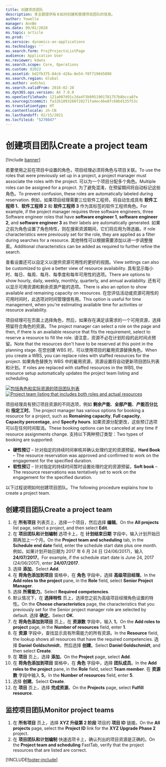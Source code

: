 ```yaml
---
title: 创建项目团队
description: 本主题提供有关如何创建和管理项目团队的信息。
author: Yowelle
manager: AnnBe
ms.date: 09/01/2020
ms.topic: article
ms.prod: ''
ms.service: dynamics-ax-applications
ms.technology: ''
ms.search.form: ProjProjectsListPage
audience: Application User
ms.reviewer: kdwns
ms.search.scope: Core, Operations
ms.custom: 82022
ms.assetid: bd2fb375-84c6-428a-8e54-f0f719045898
ms.search.region: Global
ms.author: andchoi
ms.search.validFrom: 2016-02-28
ms.dyn365.ops.version: AX 7.0.0
ms.openlocfilehash: 121a007d91c2da4f3b9951901781757b8bcca8fe
ms.sourcegitcommit: fa32b1893286f20271fa4ec4be8fc68bd135f53c
ms.translationtype: HT
ms.contentlocale: zh-CN
ms.lasthandoff: 02/15/2021
ms.locfileid: "5270847"
---
```

# <a name="create-a-project-team"></a><span data-ttu-id="7a172-103">创建项目团队</span><span class="sxs-lookup"><span data-stu-id="7a172-103">Create a project team</span></span>

[!include [banner](../includes/banner.md)]

<span data-ttu-id="7a172-104">若要使用之前在项目中设置的角色，项目经理必须将角色与项目关联。</span><span class="sxs-lookup"><span data-stu-id="7a172-104">To use the roles that were previously set up in a project, a project manager must associate the roles with the project.</span></span> <span data-ttu-id="7a172-105">可以为一个项目分配多个角色。</span><span class="sxs-lookup"><span data-stu-id="7a172-105">Multiple roles can be assigned for a project.</span></span> <span data-ttu-id="7a172-106">为了避免混淆，在预留期间将自动标记这些角色。</span><span class="sxs-lookup"><span data-stu-id="7a172-106">To prevent confusion, these roles are automatically labeled during reservation.</span></span> <span data-ttu-id="7a172-107">例如，如果项目经理需要三位软件工程师，将自动生成具有 **软件工程师 1**、**软件工程师 2** 和 **软件工程师 3** 作为其标签的软件工程师角色。</span><span class="sxs-lookup"><span data-stu-id="7a172-107">For example, if the project manager requires three software engineers, three Software engineer roles that have **software engineer 1**, **software engineer 2**, and **software engineer 3** as their labels are automatically generated.</span></span> <span data-ttu-id="7a172-108">如果之前为角色设置了角色特性，则在搜索资源期间，它们将应用为筛选器。</span><span class="sxs-lookup"><span data-stu-id="7a172-108">If role characteristics were previously set for the role, they are applied as a filter during searches for a resource.</span></span> <span data-ttu-id="7a172-109">其他特性可以根据需要添加以进一步调整搜索。</span><span class="sxs-lookup"><span data-stu-id="7a172-109">Additional characteristics can be added as required to further refine the search.</span></span>

<span data-ttu-id="7a172-110">查看设置还可以自定义以提供资源可用性的更好的视图。</span><span class="sxs-lookup"><span data-stu-id="7a172-110">View settings can also be customized to give a better view of resource availability.</span></span> <span data-ttu-id="7a172-111">具有显示每小时、每日、每周、每月、每季度和每年可用性的选项。</span><span class="sxs-lookup"><span data-stu-id="7a172-111">There are options to show hourly, daily, weekly, monthly, quarterly, and annual availability.</span></span> <span data-ttu-id="7a172-112">还有可以显示可用资源和剩余资源产能的选项。</span><span class="sxs-lookup"><span data-stu-id="7a172-112">There is also an option to show available and remaining capacity on resources.</span></span> <span data-ttu-id="7a172-113">在您评估活动或资源可用性的可用时间时，此选项对时间管理很有用。</span><span class="sxs-lookup"><span data-stu-id="7a172-113">This option is useful for time management, when you're estimating available time for activities or resource availability.</span></span>

<span data-ttu-id="7a172-114">项目经理可在页面上选择角色，然后，如果存在满足该需求的一个可用资源，选择预留符合角色的资源。</span><span class="sxs-lookup"><span data-stu-id="7a172-114">The project manager can select a role on the page and then, if there is an available resource that fits the requirement, select to reserve a resource to fill the role.</span></span> <span data-ttu-id="7a172-115">请注意，资源不必在计划阶段的此时间点预留。</span><span class="sxs-lookup"><span data-stu-id="7a172-115">Note that the resources don't have to be reserved at this point in the planning stage.</span></span> <span data-ttu-id="7a172-116">在您创建 WBS 时，可以使用项目的雇用资源替换角色。</span><span class="sxs-lookup"><span data-stu-id="7a172-116">When you create a WBS, you can replace roles with staffed resources for the project.</span></span> <span data-ttu-id="7a172-117">如果角色替换为 WBS 中的雇用资源，资源设置将自动更新项目团队列表和计划。</span><span class="sxs-lookup"><span data-stu-id="7a172-117">If roles are replaced with staffed resources in the WBS, the resource setup automatically updates the project team listing and scheduling.</span></span>

<span data-ttu-id="7a172-118">[![包括角色和实际资源的项目团队列表](./media/projectresourcing03-1024x368.jpg)](./media/projectresourcing03.jpg)</span><span class="sxs-lookup"><span data-stu-id="7a172-118">[![Project team listing that includes both roles and actual resources](./media/projectresourcing03-1024x368.jpg)](./media/projectresourcing03.jpg)</span></span> 

<span data-ttu-id="7a172-119">项目经理具有预订项目资源的不同选项，例如 **剩余产能**、**全部产能**、**产能百分比** 和 **指定工时**。</span><span class="sxs-lookup"><span data-stu-id="7a172-119">The project manager has various options for booking a resource for a project, such as **Remaining capacity**, **Full capacity**, **Capacity percentage**, and **Specify hours**.</span></span> <span data-ttu-id="7a172-120">如果资源分配更改，这些预订选项可以在任何时间取消。</span><span class="sxs-lookup"><span data-stu-id="7a172-120">These booking options can be canceled at any time if resource assignments change.</span></span> <span data-ttu-id="7a172-121">支持以下两种预订类型：</span><span class="sxs-lookup"><span data-stu-id="7a172-121">Two types of booking are supported:</span></span>

- <span data-ttu-id="7a172-122">**硬性预订** – 针对指定的持续时间审核并确认处理约定的资源预留。</span><span class="sxs-lookup"><span data-stu-id="7a172-122">**Hard Book** – The resource reservation was approved and confirmed to work on the engagement for the specified duration.</span></span>
- <span data-ttu-id="7a172-123">**软性预订** – 针对指定的持续时间暂时设置处理约定的资源预留。</span><span class="sxs-lookup"><span data-stu-id="7a172-123">**Soft book** – The resource reservations was tentatively set to work on the engagement for the specified duration.</span></span>

<span data-ttu-id="7a172-124">以下过程说明如何创建项目团队。</span><span class="sxs-lookup"><span data-stu-id="7a172-124">The following procedure explains how to create a project team.</span></span>

## <a name="create-a-project-team"></a><span data-ttu-id="7a172-125">创建项目团队</span><span class="sxs-lookup"><span data-stu-id="7a172-125">Create a project team</span></span>

1. <span data-ttu-id="7a172-126">在 **所有项目** 列表页上，选择一个项目，然后选择 **编辑**。</span><span class="sxs-lookup"><span data-stu-id="7a172-126">On the **All projects** list page, select a project, and then select **Edit**.</span></span>
2. <span data-ttu-id="7a172-127">在 **项目团队和计划编制** 选项卡上，在 **计划结束日期** 字段中，输入计划开始日期再加上一个月。</span><span class="sxs-lookup"><span data-stu-id="7a172-127">On the **Project team and scheduling** tab, in the **Schedule end date** field, enter the schedule start date plus one month.</span></span> <span data-ttu-id="7a172-128">例如，如果计划开始日期为 2017 年 6 月 24 日 (24/06/2017)，输入 **24/07/2017**。</span><span class="sxs-lookup"><span data-stu-id="7a172-128">For example, if the schedule start date is June 24, 2017 (24/06/2017), enter **24/07/2017**.</span></span>
3. <span data-ttu-id="7a172-129">选择 **添加**。</span><span class="sxs-lookup"><span data-stu-id="7a172-129">Select **Add**.</span></span>
4. <span data-ttu-id="7a172-130">在 **将角色添加到项目** 窗格中，在 **角色** 字段中，选择 **高级项目经理**。</span><span class="sxs-lookup"><span data-stu-id="7a172-130">In the **Add roles to the project** pane, in the **Role** field, select **Senior Project Manager**.</span></span>
5. <span data-ttu-id="7a172-131">选择 **所需能力**。</span><span class="sxs-lookup"><span data-stu-id="7a172-131">Select **Required competencies**.</span></span>
6. <span data-ttu-id="7a172-132">默认情况下，在 **选择特性** 页上，选择您之前为高级项目经理角色设置的特性。</span><span class="sxs-lookup"><span data-stu-id="7a172-132">On the **Choose characteristics** page, the characteristics that you previously set for the Senior project manager role are selected by default.</span></span> <span data-ttu-id="7a172-133">选择 **确定**。</span><span class="sxs-lookup"><span data-stu-id="7a172-133">Select **OK**.</span></span>
7. <span data-ttu-id="7a172-134">在 **将角色添加到项目** 页上，在 **资源数** 字段中，输入 **1**。</span><span class="sxs-lookup"><span data-stu-id="7a172-134">On the **Add roles to project** page, in the **Number of resources** field, enter **1**.</span></span>
8. <span data-ttu-id="7a172-135">在 **资源** 字段中，查找显示具有所需能力的所有资源。</span><span class="sxs-lookup"><span data-stu-id="7a172-135">In the **Resource** field, the lookup shows all resources that have the required competencies.</span></span> <span data-ttu-id="7a172-136">选择 **Daniel Goldschmidt**，然后选择 **创建**。</span><span class="sxs-lookup"><span data-stu-id="7a172-136">Select **Daniel Goldschmidt**, and then select **Create**.</span></span>
9. <span data-ttu-id="7a172-137">在 **项目** 页上，选择 **添加**。</span><span class="sxs-lookup"><span data-stu-id="7a172-137">On the **Project** page, select **Add**.</span></span>
10. <span data-ttu-id="7a172-138">在 **将角色添加到项目** 窗格中，在 **角色** 字段中，选择 **团队成员**。</span><span class="sxs-lookup"><span data-stu-id="7a172-138">In the **Add roles to the project** pane, in the **Role** field, select **Team member**.</span></span> <span data-ttu-id="7a172-139">在 **资源数** 字段中输入 **5**。</span><span class="sxs-lookup"><span data-stu-id="7a172-139">In the **Number of resources** field, enter **5**.</span></span>
11. <span data-ttu-id="7a172-140">选择 **创建**。</span><span class="sxs-lookup"><span data-stu-id="7a172-140">Select **Create**.</span></span>
12. <span data-ttu-id="7a172-141">在 **项目** 页上，选择 **完成资源**。</span><span class="sxs-lookup"><span data-stu-id="7a172-141">On the **Projects** page, select **Fulfill resource**.</span></span>

## <a name="monitor-project-teams"></a><span data-ttu-id="7a172-142">监控项目团队</span><span class="sxs-lookup"><span data-stu-id="7a172-142">Monitor project teams</span></span>
1. <span data-ttu-id="7a172-143">在 **所有项目** 页上，选择 **XYZ 升级第 2 阶段** 项目的 **项目 ID** 链接。</span><span class="sxs-lookup"><span data-stu-id="7a172-143">On the **All projects** page, select the **Project ID** link for the **XYZ Upgrade Phase 2** project.</span></span>
2. <span data-ttu-id="7a172-144">在 **项目团队和计划编制** 快速选项卡上，确认列出的项目资源是正确的。</span><span class="sxs-lookup"><span data-stu-id="7a172-144">On the **Project team and scheduling** FastTab, verify that the project resources that are listed are correct.</span></span>


[!INCLUDE[footer-include](../includes/footer-banner.md)]
